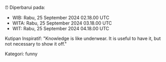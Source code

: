 ⏰ Diperbarui pada:
- WIB: Rabu, 25 September 2024 02.18.00 UTC
- WITA: Rabu, 25 September 2024 03.18.00 UTC
- WIT: Rabu, 25 September 2024 04.18.00 UTC

Kutipan Inspiratif:
"Knowledge is like underwear. It is useful to have it, but not necessary to show it off."


Kategori: funny

